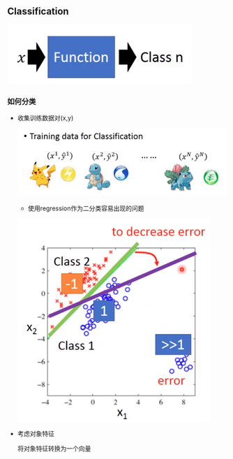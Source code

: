 ## Classification

![image-20200616161848895](4Classification.assets/image-20200616161848895.png)

### 如何分类

- 收集训练数据对(x,y)

  ![image-20200616162506265](4Classification.assets/image-20200616162506265.png)

  - 使用regression作为二分类容易出现的问题

  ![image-20200616162810118](4Classification.assets/image-20200616162810118.png)

  

- 考虑对象特征

  将对象特征转换为一个向量
